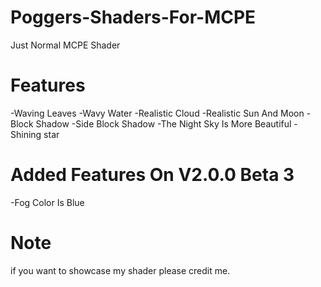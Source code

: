 # Poggers-Shaders-For-MCPE
Just Normal MCPE Shader
# Features
-Waving Leaves
-Wavy Water
-Realistic Cloud
-Realistic Sun And Moon
-Block Shadow
-Side Block Shadow
-The Night Sky Is More Beautiful
-Shining star
# Added Features On V2.0.0 Beta 3
-Fog Color Is Blue
# Note
if you want to showcase my shader please credit me.
